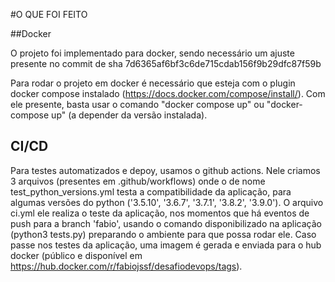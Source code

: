 #O QUE FOI FEITO

##Docker

O projeto foi implementado para docker, sendo necessário um ajuste presente no commit de sha 7d6365af6bf3c6de715cdab156f9b29dfc87f59b

Para rodar o projeto em docker é necessário que esteja com o plugin docker compose instalado (https://docs.docker.com/compose/install/). Com ele presente, basta usar o comando "docker compose up" ou "docker-compose up" (a depender da versão instalada).

## CI/CD

Para testes automatizados e depoy, usamos o github actions. Nele criamos 3 arquivos (presentes em .github/workflows) onde o de nome test_python_versions.yml testa a compatibilidade da aplicação, para algumas versões do python ('3.5.10', '3.6.7', '3.7.1', '3.8.2', '3.9.0'). O arquivo ci.yml ele realiza o teste da aplicação, nos momentos que há eventos de push para a branch 'fabio', usando o comando disponibilizado na aplicação (python3 tests.py) preparando o ambiente para que possa rodar ele. Caso passe nos testes da aplicação, uma imagem é gerada e enviada para o hub docker (público e disponível em https://hub.docker.com/r/fabiojssf/desafiodevops/tags).
